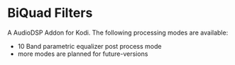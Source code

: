 # BiQuad Filters
A AudioDSP Addon for Kodi. 
The following processing modes are available:
- 10 Band parametric equalizer post process mode
- more modes are planned for future-versions
